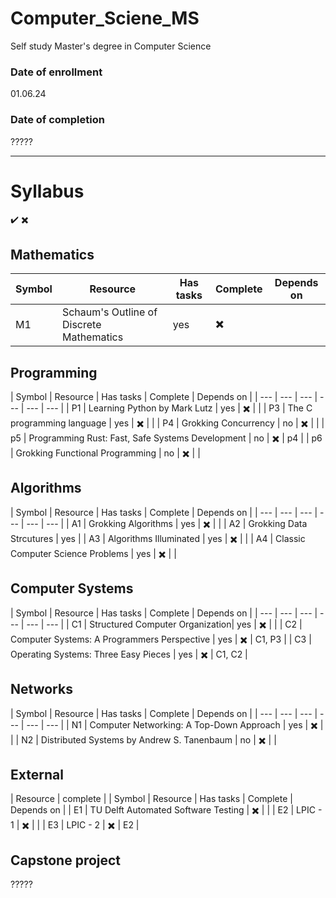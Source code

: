 # Computer_Sciene_MS
Self study Master's degree in Computer Science

### Date of enrollment 
01.06.24

### Date of completion
?????
___

# Syllabus 
✔️
✖️

## Mathematics 

| Symbol | Resource | Has tasks | Complete | Depends on |
| --- | --- | --- | --- | --- | 
| M1 | Schaum's Outline of Discrete Mathematics | yes | ✖️ |   |


## Programming

| Symbol | Resource | Has tasks | Complete | Depends on |
| --- | --- | --- | --- | --- | --- |
| P1 | Learning Python by Mark Lutz | yes | ✖️ |   |
| P3 | The C programming language | yes | ✖️ |   |
| P4 | Grokking Concurrency | no | ✖️ |   |
| p5 | Programming Rust: Fast, Safe Systems Development | no | ✖️ | p4 |
| p6 | Grokking Functional Programming | no | ✖️ |   |


## Algorithms 

| Symbol | Resource | Has tasks | Complete | Depends on |
| --- | --- | --- | --- | --- | --- |
| A1 | Grokking Algorithms | yes | ✖️ |  |
| A2 | Grokking Data Strcutures | yes  |
| A3 | Algorithms Illuminated | yes | ✖️ |  |
| A4 | Classic Computer Science Problems | yes | ✖️ |  |

## Computer Systems 

| Symbol | Resource | Has tasks | Complete | Depends on |
| --- | --- | --- | --- | --- | --- |
| C1 | Structured Computer Organization| yes | ✖️ |  |
| C2 | Computer Systems: A Programmers Perspective | yes | ✖️ | C1, P3 |
| C3 | Operating Systems: Three Easy Pieces | yes | ✖️ | C1, C2 |

## Networks 
| Symbol | Resource | Has tasks | Complete | Depends on |
| --- | --- | --- | --- | --- | --- |
| N1 | Computer Networking: A Top-Down Approach | yes | ✖️ |  |
| N2 | Distributed Systems by Andrew S. Tanenbaum | no | ✖️ |  |

## External 

| Resource | complete |
| Symbol | Resource | Has tasks | Complete | Depends on |
| E1 | TU Delft Automated Software Testing | ✖️ |   |
| E2 | LPIC - 1 | ✖️ |   | 
| E3 | LPIC - 2 | ✖️ | E2 |

## Capstone project
?????


